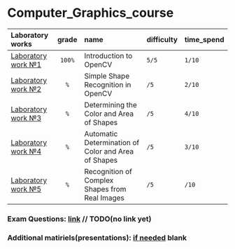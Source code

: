 # Computer_Graphics_course
| Laboratory works                                                                                                                                                          |   grade    | name | difficulty    | time_spend | 
|:--------------------------------------------------------------------------------------------------------------------------------------------------------------------------|:----------:| :-------------|:--------------|:-----------|
| [Laboratory work №1](https://github.com/gr1shan1a/Intellectual_Systems/tree/main/lab1)                                                                                    | ```100%``` | Introduction to OpenCV | ```5/5  ```   | ```1/10```      |
| [Laboratory work №2](https://github.com/gr1shan1a/Intellectual_Systems/tree/main/lab2)                                                                                    |  ```%```   | Simple Shape Recognition in OpenCV | ```/5```      | ```2/10 ```      |
| [Laboratory work №3](https://github.com/gr1shan1a/Intellectual_Systems/tree/main/lab3)                                                                                    |  ```%```   | Determining the Color and Area of Shapes | ```/5 ```     | ```4/10 ```      |
| [Laboratory work №4](https://github.com/gr1shan1a/Intellectual_Systems/tree/main/lab4)                                                                                    |  ```%```   | Automatic Determination of Color and Area of Shapes | ```/5 ```     | ```3/10 ``` |
| [Laboratory work №5](https://github.com/gr1shan1a/Intellectual_Systems/tree/main/lab5)                                                                                    |  ```%```   | Recognition of Complex Shapes from Real Images| ```/5  ```    |``` /10 ```       |


### Exam Questions: [link]() // TODO(no link yet)
### Additional matiriels(presentations): [if needed]() blank